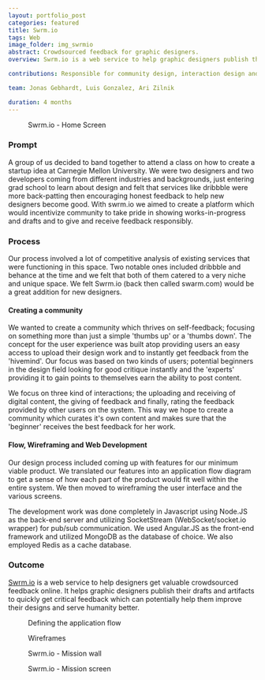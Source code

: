 ```yaml
---
layout: portfolio_post
categories: featured
title: Swrm.io
tags: Web
image_folder: img_swrmio
abstract: Crowdsourced feedback for graphic designers.
overview: Swrm.io is a web service to help graphic designers publish their drafts and artifacts quickly to get critical feedback online.

contributions: Responsible for community design, interaction design and front-end development.

team: Jonas Gebhardt, Luis Gonzalez, Ari Zilnik

duration: 4 months
---
```


<figure class="post-image">
	<img lazysrc="/img/img_swrmio/swrmio.jpg">
	<figcaption>Swrm.io - Home Screen</figcaption>
</figure>

<h3>Prompt</h3>

A group of us decided to band together to attend a class on how to create a startup idea at Carnegie Mellon University. We were two designers and two developers coming from different industries and backgrounds, just entering grad school to learn about design and felt that services like dribbble were more back-patting then encouraging honest feedback to help new designers become good. With swrm.io we aimed to create a platform which would incentivize community to take pride in showing works-in-progress and drafts and to give and receive feedback responsibly.

<h3>Process</h3>

Our process involved a lot of competitive analysis of existing services that were functioning in this space. Two notable ones included dribbble and behance at the time and we felt that both of them catered to a very niche and unique space. We felt Swrm.io (back then called swarm.com) would be a great addition for new designers.

<h4>Creating a community</h4>

We wanted to create a community which thrives on self-feedback; focusing on something more than just a simple 'thumbs up' or a 'thumbs down'. The concept for the user experience was built atop providing users an easy access to upload their design work and to instantly get feedback from the 'hivemind'. Our focus was based on two kinds of users; potential beginners in the design field looking for good critique instantly and the 'experts' providing it to gain points to themselves earn the ability to post content.

We focus on three kind of interactions; the uploading and receiving of digital content, the giving of feedback and finally, rating the feedback provided by other users on the system. This way we hope to create a community which curates it's own content and makes sure that the 'beginner' receives the best feedback for her work.

<h4>Flow, Wireframing and Web Development</h4>

Our design process included coming up with features for our minimum viable product. We translated our features into an application flow diagram to get a sense of how each part of the product would fit well within the entire system. We then moved to wireframing the user interface and the various screens.

The development work was done completely in Javascript using Node.JS as the back-end server and utilizing SocketStream (WebSocket/socket.io wrapper) for pub/sub communication. We used Angular.JS as the front-end framework and utilized MongoDB as the database of choice. We also employed Redis as a cache database.

<h3>Outcome</h3>

[Swrm.io](http://swrm.io) is a web service to help designers get valuable crowdsourced feedback online. It helps graphic designers publish their drafts and artifacts to quickly get critical feedback which can potentially help them improve their designs and serve humanity better.

<figure class="post-image">
	<img lazysrc="/img/img_swrmio/image1.jpg">
	<figcaption>Defining the application flow</figcaption>
</figure>

<figure class="post-image">
	<img lazysrc="/img/img_swrmio/image2.jpg">
	<figcaption>Wireframes</figcaption>
</figure>

<figure class="post-image">
	<img lazysrc="/img/img_swrmio/swrmio2.jpg">
	<figcaption>Swrm.io - Mission wall</figcaption>
</figure>

<figure class="post-image">
	<img lazysrc="/img/img_swrmio/swrmio3.jpg">
	<figcaption>Swrm.io - Mission screen</figcaption>
</figure>
